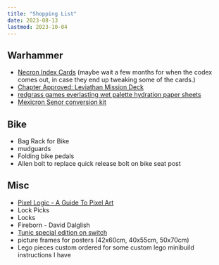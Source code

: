 ```yaml
---
title: "Shopping List"
date: 2023-08-13
lastmod: 2023-10-04
---
```


## Warhammer
- [Necron Index Cards](https://www.games-workshop.com/en-GB/index-cards-necrons-2023-eng) (maybe wait a few months for when the codex comes out, in case they end up tweaking some of the cards.)
- [Chapter Approved: Leviathan Mission Deck](https://www.games-workshop.com/en-GB/chapter-approved-leviathan-mission-deck-2023-eng)
- [redgrass games everlasting wet palette hydration paper sheets](https://www.amazon.co.uk/Redgrassgames-Hydration-Everlasting-Palette-Painter/dp/B07B6B7VCH)
- [Mexicron Senor conversion kit](https://www.etsy.com/uk/listing/887823884/mexicron-senor-conversion-kits-buenos)

## Bike
- Bag Rack for Bike
- mudguards
- Folding bike pedals
- Allen bolt to replace quick release bolt on bike seat post

## Misc
- [Pixel Logic - A Guide To Pixel Art](https://michafrar.gumroad.com/l/pixel-logic)
- Lock Picks
- Locks
- Fireborn - David Dalglish
- [Tunic special edition on switch](https://www.fangamer.com/products/tunic-deluxe-edition-game-nintendo-switch)
- picture frames for posters (42x60cm, 40x55cm, 50x70cm)
- Lego pieces custom ordered for some custom lego minibuild instructions I have
